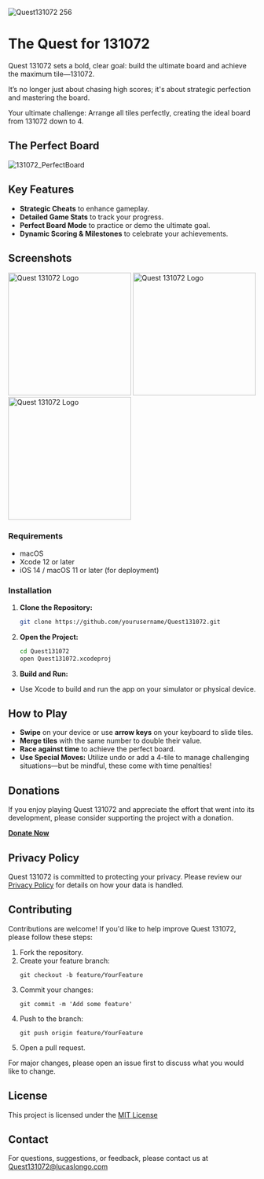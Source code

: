 ![Quest131072 256](https://github.com/user-attachments/assets/b68642c9-3af1-409a-b4ab-afb9966058f9)

# The Quest for 131072
Quest 131072 sets a bold, clear goal: build the ultimate board and achieve the maximum tile—131072. 

It’s no longer just about chasing high scores; it's about strategic perfection and mastering the board.

Your ultimate challenge: Arrange all tiles perfectly, creating the ideal board from 131072 down to 4.

## The Perfect Board

![131072_PerfectBoard](https://github.com/user-attachments/assets/675eeaf0-e4ca-4d44-909e-eccb184e19b5)

## Key Features
- **Strategic Cheats** to enhance gameplay.
- **Detailed Game Stats** to track your progress.
- **Perfect Board Mode** to practice or demo the ultimate goal.
- **Dynamic Scoring & Milestones** to celebrate your achievements.

## Screenshots
<img src="https://github.com/user-attachments/assets/56e35770-5d83-4bee-9e1c-a0c5436ca77f" alt="Quest 131072 Logo" width="250">
<img src="https://github.com/user-attachments/assets/b58709af-defe-4e58-89c7-315bcadeee85" alt="Quest 131072 Logo" width="250">
<img src="https://github.com/user-attachments/assets/28892e8e-2787-4afe-b0c0-7e151333ece7" alt="Quest 131072 Logo" width="250">

### Requirements

- macOS
- Xcode 12 or later
- iOS 14 / macOS 11 or later (for deployment)

### Installation

1. **Clone the Repository:**
   ```bash
   git clone https://github.com/yourusername/Quest131072.git

2. **Open the Project:**
   ```bash
   cd Quest131072
   open Quest131072.xcodeproj

3. **Build and Run:**
- Use Xcode to build and run the app on your simulator or physical device.

## How to Play
- **Swipe** on your device or use **arrow keys** on your keyboard to slide tiles.
- **Merge tiles** with the same number to double their value.
- **Race against time** to achieve the perfect board.
- **Use Special Moves:** Utilize undo or add a 4-tile to manage challenging situations—but be mindful, these come with time penalties!

## Donations
If you enjoy playing Quest 131072 and appreciate the effort that went into its development, please consider supporting the project with a donation.

[**Donate Now**](https://www.paypal.com/donate/?business=7L6CKKDNMKJJ2&no_recurring=0&item_name=Support+development+and+improvements+of+Speed2048&currency_code=USD)

## Privacy Policy
Quest 131072 is committed to protecting your privacy. Please review our [Privacy Policy](https://lucaslongo.com/Quest131072-privacy-policy/) for details on how your data is handled.

## Contributing
Contributions are welcome! If you'd like to help improve Quest 131072, please follow these steps:
1. Fork the repository.
2. Create your feature branch:
   ```
   git checkout -b feature/YourFeature
4. Commit your changes:
   ```
   git commit -m 'Add some feature'
6. Push to the branch:
   ```
   git push origin feature/YourFeature
8. Open a pull request.

For major changes, please open an issue first to discuss what you would like to change.

## License
This project is licensed under the [MIT License](https://mit-license.org/)

## Contact
For questions, suggestions, or feedback, please contact us at [Quest131072@lucaslongo.com](mailto:Quest131072@lucaslongo.com)

   
